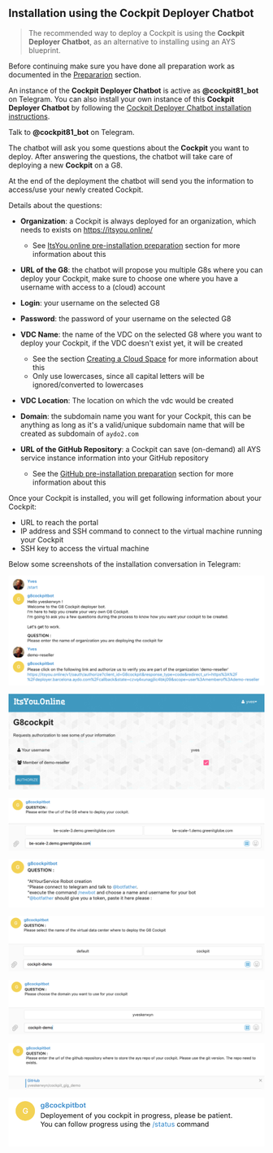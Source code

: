 ## Installation using the Cockpit Deployer Chatbot

> The recommended way to deploy a Cockpit is using the **Cockpit Deployer Chatbot**, as an alternative to installing using an AYS blueprint.

Before continuing make sure you have done all preparation work as documented in the [Prepararion](../prep/prep.md) section.

An instance of the **Cockpit Deployer Chatbot** is active as **@cockpit81_bot** on Telegram. You can also install your own instance of this **Cockpit Deployer Chatbot** by following the [Cockpit Deployer Chatbot installation instructions](installation-of-the-deployer-chatbot.md).

Talk to **@cockpit81_bot** on Telegram.

The chatbot will ask you some questions about the **Cockpit** you want to deploy. After answering the questions, the chatbot will take care of deploying a new **Cockpit** on a G8.

At the end of the deployment the chatbot will send you the information to access/use your newly created Cockpit.

Details about the questions:

- **Organization**: a Cockpit is always deployed for an organization, which needs to exists on https://itsyou.online/
  - See [ItsYou.online pre-installation preparation](../prep/Itsyou.online/Itsyou-online.md) section for more information about this


- **URL of the G8**: the chatbot will propose you multiple G8s where you can deploy your Cockpit, make sure to choose one where you have a username with access to a (cloud) account

- **Login**: your username on the selected G8

- **Password**: the password of your username on the selected G8


- **VDC Name**: the name of the VDC on the selected G8 where you want to deploy your Cockpit, if the VDC doesn't exist yet, it will be created
  - See the section [Creating a Cloud Space](../prep/CloudSpace/CloudSpace.md) for more information about this
  - Only use lowercases, since all capital letters will be ignored/converted to lowercases

- **VDC Location**: The location on which the vdc would be created

- **Domain**: the subdomain name you want for your Cockpit, this can be anything as long as it's a valid/unique subdomain name that will be created as subdomain of `aydo2.com`

- **URL of the GitHub Repository**: a Cockpit can save (on-demand) all AYS service instance information into your GitHub repository
  - See the [GitHub pre-installation preparation](../prep/GitHub/GitHub.md) section for more information about this


Once your Cockpit is installed, you will get following information about your Cockpit:

- URL to reach the portal
- IP address and SSH command to connect to the virtual machine running your Cockpit
- SSH key to access the virtual machine

Below some screenshots of the installation conversation in Telegram:

![](organization-name-and-authorization-request-URL.png)

![](authorization-request.png)

![](URL-of-G8.png)

![](telegram-token.png)

![](vdc-name.png)

![](domain-name.png)

![](GitHub-URL.png)

![](deployment-in-progress.png)
